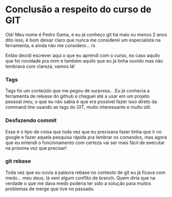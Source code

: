 # Conclusão a respeito do curso de GIT

Olá!
Meu nome é Pedro Gama, e eu já conheço git há mais ou menos 2 anos
dito isso, é bom deixar claro que nunca me considerei um especialista na ferramenta, e ainda não me considero... rs

Então decidi escrever aqui o que eu aprendi com o curso, no caso aquilo que foi novidade pra mim e também aquilo que eu já tinha ouvido mas não lembrava com clareza, vamos lá!

### Tags

Tags foi um conteúdo que me pegou de surpresa...
Eu já conhecia a ferramenta de release do github e cheguei até a usar em um projeto pessoal meu, o que eu não sabia é que era possivel fazer isso direto da command line usando as tags do GIT, muito interessante e muito útil.

### Desfazendo commit

Esse é o tipo de coisa que toda vez que eu precisava fazer tinha que ir no google e fazer aquela pesquisa rápida pra lembrar os comandos, mas agora que eu entendi o funcionamento com certeza vai ser mais fácil de executar na próxima vez que precisar!

### git rebase

Toda vez que eu ouvia a palavra rebase no contexto de git eu já ficava com medo... meu deus, lá vem algum conflito de branch. Quem diria que na verdade o que me dava medo poderia ter sido a solução para muitos problemas de merge que tive no passado.
